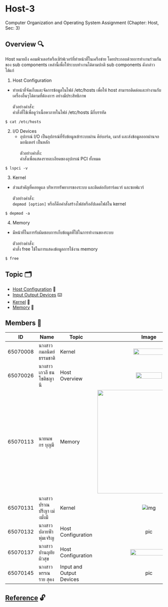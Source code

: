 # Host-3
Computer Organization and Operating System Assignment (Chapter: Host, Sec: 3)

## Overview :mag:
Host หมายถึง คอมพิวเตอร์หรือเซิร์ฟเวอร์ที่ทำหน้าที่ในเครือข่าย โดยประกอบด้วยการทำงานร่วมกันของ sub components เหล่านี้เพื่อให้ระบบทำงานได้ตามปกติ sub components ดังกล่าวได้แก่<br />
1. Host Configuration<br />
  - ทำหน้าที่จัดเก็บและจัดการข้อมูลในไฟล์ /etc/hosts เพื่อให้ host สามารถติดต่อและทำงานกับเครื่องอื่นๆได้ตามที่ต้องการ อย่างมีประสิทธิภาพ <br /><br />
   ตัวอย่างคำสั่ง:<br />
   คำสั่งที่ใช้เพื่อดูว่าเนื้อหาภายในไฟล์ /etc/hosts มีกี่บรรทัด
  ```
  $ cat /etc/hosts
  ```
2. I/O Devices<br />
   - อุปกรณ์ I/O เป็นอุปกรณ์ที่รับข้อมูลเข้าระบบผ่าน คีย์บอร์ด, เมาส์ และส่งข้อมูลออกผ่านจอมอนิเตอร์ เป็นหลัก<br /><br />
   ตัวอย่างคำสั่ง:<br />
   คำสั่งเพื่อแสดงรายละเอียดของอุปกรณ๋ PCI ทั้งหมด
  ```
 $ lspci -v
  ```
3. Kernel<br />
  - ส่วนสำคัญที่คอยดูแล บริหารทรัพยากรของระบบ และติดต่อกับฮาร์ดแวร์ และซอฟแวร์ <br /><br />
  ตัวอย่างคำสั่ง:<br />
   `depmod [option]` หรือก็คือคำสั่งสร้างไฟล๋หรืออัปเดตไฟล์ใน kernel
  ```
  $ depmod -a
  ```
4. Memory<br />
 - มีหน้าที่ในการรับผิดชอบการเก็บข้อมูลที่ใช้ในการทำงานของระบบ  <br /><br />
 ตัวอย่างคำสั่ง:<br />
   คำสั่ง free ใช้ในการแสดงข้อมูลการใช้งาน memory
  ```
  $ free
  ```
## Topic :card_index_dividers:
- [Host Configuration](https://github.com/aaomprt/Host-3/tree/main/Host%20Configuration) :paperclip:
- [Input Output Devices](https://github.com/aaomprt/Host-3/tree/main/Input%20Output%20Devices) :keyboard:
- [Kernel](https://github.com/aaomprt/Host-3/tree/main/Kernel) :pushpin:
- [Memory](https://github.com/aaomprt/Host-3/tree/main/Memory) :floppy_disk:

## Members :space_invader:

| ID  | Name | Topic | Image
| ------------- | ------------- | ------------- | :-----------: |
| 65070008  | นางสาวกมลนิตย์ ธรรมชาติ  | Kernel | <img src="https://scontent.fbkk28-1.fna.fbcdn.net/v/t39.30808-6/426359464_1475576286636292_2307075857368261346_n.jpg?stp=cp6_dst-jpg_p180x540&_nc_cat=105&ccb=1-7&_nc_sid=3635dc&_nc_ohc=ClEWIRrpeMIAX-vlqYc&_nc_ht=scontent.fbkk28-1.fna&oh=00_AfDEFF-K0TOSfIDXQq_E61Bmg8-hWh7BJju6XA2O2pSY3g&oe=65C8C6F1" width="55%"> |
| 65070026  | นางสาวเกวลี ธนโชติชญานี  | Host Overview | <img src="https://private-user-images.githubusercontent.com/118044723/303320018-39416715-a1ca-4305-b6e8-638609a59a46.jpg?jwt=eyJhbGciOiJIUzI1NiIsInR5cCI6IkpXVCJ9.eyJpc3MiOiJnaXRodWIuY29tIiwiYXVkIjoicmF3LmdpdGh1YnVzZXJjb250ZW50LmNvbSIsImtleSI6ImtleTUiLCJleHAiOjE3MDczOTQxNDAsIm5iZiI6MTcwNzM5Mzg0MCwicGF0aCI6Ii8xMTgwNDQ3MjMvMzAzMzIwMDE4LTM5NDE2NzE1LWExY2EtNDMwNS1iNmU4LTYzODYwOWE1OWE0Ni5qcGc_WC1BbXotQWxnb3JpdGhtPUFXUzQtSE1BQy1TSEEyNTYmWC1BbXotQ3JlZGVudGlhbD1BS0lBVkNPRFlMU0E1M1BRSzRaQSUyRjIwMjQwMjA4JTJGdXMtZWFzdC0xJTJGczMlMkZhd3M0X3JlcXVlc3QmWC1BbXotRGF0ZT0yMDI0MDIwOFQxMjA0MDBaJlgtQW16LUV4cGlyZXM9MzAwJlgtQW16LVNpZ25hdHVyZT1jYmViYWEzYjc5ZTBjZjI5OGNhYWEyZTAwNGFmM2UwNTExNDU2ZGUwNTAxZTcyNTA1OGE2NjZiYzg1MzI3YzU1JlgtQW16LVNpZ25lZEhlYWRlcnM9aG9zdCZhY3Rvcl9pZD0wJmtleV9pZD0wJnJlcG9faWQ9MCJ9.GxNcpoK8cYD4yzN3gnSIM2MA9jK5V7E5GZcX7eZIV7c" width="50%" height="50%"> |
| 65070113  | นายนพกร บุญมี  | Memory | <img src="https://github.com/aaomprt/Host-3/assets/117189340/891729e4-b890-4c68-8ae3-bc88cbd90e5d" height="330" width="330"> |
| 65070131  | นางสาวปราณปรีญา เม่งมั่งมี  | Kernel | ![img](https://scontent.fbkk3-4.fna.fbcdn.net/v/t39.30808-1/357108356_6260830513993404_6867662345275536233_n.jpg?stp=dst-jpg_p320x320&_nc_cat=108&ccb=1-7&_nc_sid=5740b7&_nc_eui2=AeE80EGz3AZxG-4hQSqa8CPv13EjVCntvmjXcSNUKe2-aJtoXaAb9LTWeWh3jWBvlbhOJYQAyFBcKMZfPDlEP3m8&_nc_ohc=YabJ-qpm2wYAX8SQZGG&_nc_ht=scontent.fbkk3-4.fna&oh=00_AfDiuW7gOZ0MjkbfcwWLZ3aoRssuPImaqVbGtDO4L_1otw&oe=65CA83B7) |
| 65070132  | นางสาวปลายฟ้า พุ่มเจริญ  | Host Configuration | pic |
| 65070137  | นางสาวปานฤทัย ผิวสุข  | Host Configuration | <img src="https://scontent.fbkk22-4.fna.fbcdn.net/v/t39.30808-6/426748090_2045454635819086_4290629315869297157_n.jpg?_nc_cat=109&ccb=1-7&_nc_sid=dd5e9f&_nc_ohc=W7nj3MNRNMoAX9jqJ1A&_nc_ht=scontent.fbkk22-4.fna&oh=00_AfBVLSViEwyaxXeiqrINlAkeIqT2z1ABPY8Zh_LElID1nQ&oe=65CA476D" width="60%"> |
| 65070145  | นางสาวพรรณราย สุคง  | Input and Output Devices | pic |

## [Reference](https://github.com/aaomprt/Host-3/blob/main/references.md) :unlock:



